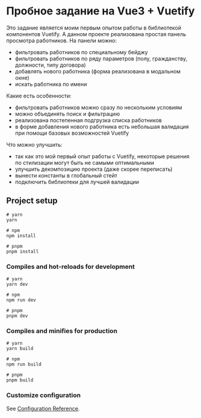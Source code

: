 # Пробное задание на Vue3 + Vuetify

Это задание является моим первым опытом работы в библиотекой компонентов Vuetify. А данном проекте реализована простая панель просмотра работников. На панели можно:
* фильтровать работников по специальному бейджу
* фильтровать работников по ряду параметров (полу, гражданству, должности, типу договора)
* добавлять нового работника (форма реализована в модальном окне)
* искать работника по имени

Какие есть особенности:
* фильтровать работников можно сразу по нескольким условиям
* можно объединять поиск и фильтрацию
* реализована постепенная подгрузка списка работников
* в форме добавления нового работника есть небольшая валидация при помощи базовых возможностей Vuetify

Что можно улучшить:
* так как это мой первый опыт работы с Vuetify, некоторые решения по стилизации могут быть не самыми оптимальными
* улучшить декомпозицию проекта (даже скорее переписать)
* вынести константы в глобальный стейт
* подключить библиотеки для лучшей валидации


## Project setup

```
# yarn
yarn

# npm
npm install

# pnpm
pnpm install
```

### Compiles and hot-reloads for development

```
# yarn
yarn dev

# npm
npm run dev

# pnpm
pnpm dev
```

### Compiles and minifies for production

```
# yarn
yarn build

# npm
npm run build

# pnpm
pnpm build
```

### Customize configuration

See [Configuration Reference](https://vitejs.dev/config/).
